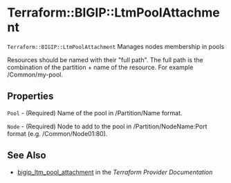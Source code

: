 # Terraform::BIGIP::LtmPoolAttachment

`Terraform::BIGIP::LtmPoolAttachment` Manages nodes membership in pools

Resources should be named with their "full path". The full path is the combination of the partition + name of the resource. For example /Common/my-pool.

## Properties

`Pool` - (Required) Name of the pool in /Partition/Name format.

`Node` - (Required) Node to add to the pool in /Partition/NodeName:Port format (e.g. /Common/Node01:80).


## See Also

* [bigip_ltm_pool_attachment](https://www.terraform.io/docs/providers/bigip/r/ltm_pool_attachment.html) in the _Terraform Provider Documentation_